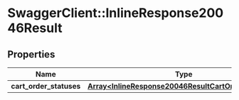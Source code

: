 # SwaggerClient::InlineResponse20046Result

## Properties
Name | Type | Description | Notes
------------ | ------------- | ------------- | -------------
**cart_order_statuses** | [**Array&lt;InlineResponse20046ResultCartOrderStatuses&gt;**](InlineResponse20046ResultCartOrderStatuses.md) |  | [optional] 


